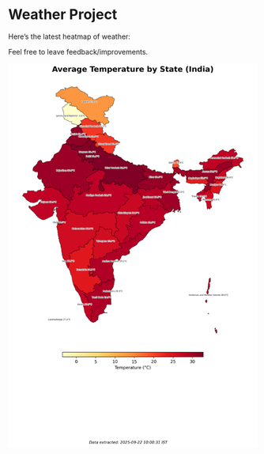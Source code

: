 # Weather Project

Here’s the latest heatmap of weather:

Feel free to leave feedback/improvements.

![India Heatmap](docs/assets/india_heatmap.png?v=D0D0E9)
